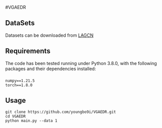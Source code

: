 #VGAEDR
## DataSets
Datasets can be downloaded from [LAGCN](https://github.com/storyandwine/LAGCN)
## Requirements
The code has been tested running under Python 3.8.0, with the following packages and their dependencies installed:
###
    numpy==1.21.5
    torch==1.8.0
## Usage
    git clone https://github.com/youngbo9i/VGAEDR.git
    cd VGAEDR
    python main.py --data 1